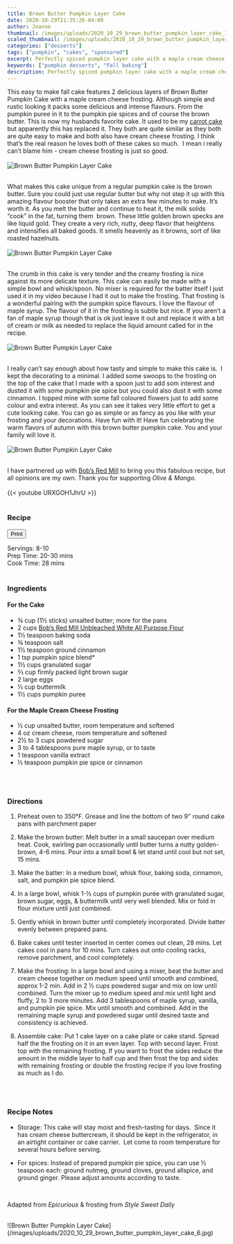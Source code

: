 ```yaml
---
title: Brown Butter Pumpkin Layer Cake
date: 2020-10-29T21:35:28-04:00
author: Joanne
thumbnail: /images/uploads/2020_10_29_brown_butter_pumpkin_layer_cake_1.jpg
scaled_thumbnail: /images/uploads/2020_10_29_brown_butter_pumpkin_layer_cake_0.jpg
categories: ["desserts"]
tags: ["pumpkin", "cakes", "sponsored"]
excerpt: Perfectly spiced pumpkin layer cake with a maple cream cheese frosting 
keywords: ["pumpkin desserts", "Fall baking"]
description: Perfectly spiced pumpkin layer cake with a maple cream cheese frosting 
---
```

<span class="blog-text">

This easy to make fall cake features 2 delicious layers of Brown Butter Pumpkin Cake with a maple cream cheese frosting. Although simple and rustic looking it packs some delicious and intense flavours. From the pumpkin puree in it to the pumpkin pie spices and of course the brown butter. This is now my husbands favorite cake. It used to be my [carrot cake](https://www.oliveandmango.com/make-the-perfect-carrot-cake/) but apparently this has replaced it. They both are quite similar as they both are quite easy to make and both also have cream cheese frosting. I think that’s the real reason he loves both of these cakes so much.  I mean i really can’t blame him - cream cheese frosting is just so good. 
</br>
</br>
![Brown Butter Pumpkin Layer Cake](/images/uploads/2020_10_29_brown_butter_pumpkin_layer_cake_2.jpg)
</br>
</br>

What makes this cake unique from a regular pumpkin cake is the brown butter. Sure you could just use regular butter but why not step it up with this amazing flavour booster that only takes an extra few minutes to make. It’s worth it. As you melt the butter and continue to heat it, the milk solids “cook” in the fat, turning them  brown. These little golden brown specks are like liquid gold. They create a very rich, nutty, deep flavor that heightens and intensifies all baked goods. It smells heavenly as it browns, sort of like roasted hazelnuts. 
</br>
</br>
![Brown Butter Pumpkin Layer Cake](/images/uploads/2020_10_29_brown_butter_pumpkin_layer_cake_3.jpg)
</br>
</br>

The crumb in this cake is very tender and the creamy frosting is nice against its more delicate texture. This cake can easily be made with a simple bowl and whisk/spoon. No mixer is required for the batter itself I just used it in my video because I had it out to make the frosting. That frosting is a wonderful pairing with the pumpkin spice flavours. I love the flavour of maple syrup. The flavour of it in the frosting is subtle but nice. If you aren’t a fan of maple syrup though that is ok just leave it out and replace it with a bit of cream or milk as needed to replace the liquid amount called for in the recipe.
</br>
</br>
![Brown Butter Pumpkin Layer Cake](/images/uploads/2020_10_29_brown_butter_pumpkin_layer_cake_4.jpg)
</br>
</br>

I really can’t say enough about how tasty and simple to make this cake is.  I kept the decorating to a minimal. I added some swoops to the frosting on the top of the cake that I made with a spoon just to add som interest and dusted it with some pumpkin pie spice but you could also dust it with some cinnamon. I topped mine with some fall coloured flowers just to add some colour and extra interest. As you can see it takes very little effort to get a cute looking cake. You can go as simple or as fancy as you like with your frosting and your decorations. Have fun with it! Have fun celebrating the warm flavors of autumn with this brown butter pumpkin cake. You and your family will love it.
</br>
</br>
![Brown Butter Pumpkin Layer Cake](/images/uploads/2020_10_29_brown_butter_pumpkin_layer_cake_5.jpg)
</br>
</br>

I have partnered up with <span class="highlight"><a rel="nofollow" href="https://www.bobsredmill.com/?utm_source=TheOliveAndMango&utm_medium=influencer&utm_campaign=bobsredmill">Bob’s Red Mill</a></span> to bring you this fabulous recipe, but all opinions are my own. Thank you for supporting _Olive & Mango_.
</br>
</br>
{{< youtube URXGOH1JhrU >}}
</br>
</br>
</span>

### Recipe
<div print_button><form>
<input type="button" value="Print" class="btn__print" onClick="window.print()">
</form></div>

<div>Servings: <span itemprop="recipeYield">8-10</div>
<div>Prep Time: <meta itemprop="prepTime" content="PT30M">20-30 mins</div>
<div>Cook Time: <meta itemprop="cookTime" content="PT28M">28 mins</div>
</br>

### Ingredients
#### For the Cake

* <span itemprop="recipeIngredient">&frac34; cup (1&frac12; sticks) unsalted butter; more for the pans</span>
* <span itemprop="recipeIngredient">2 cups <span class="highlight"><a rel="nofollow" href="https://www.bobsredmill.com/unbleached-all-purpose-white-flour.html">Bob’s Red Mill Unbleached White All Purpose Flour</a></span> </span>
* <span itemprop="recipeIngredient">1­&frac12; teaspoon baking soda</span>
* <span itemprop="recipeIngredient">&frac34; teaspoon salt</span>
* <span itemprop="recipeIngredient">1­&frac12; teaspoon ground cinnamon</span>
* <span itemprop="recipeIngredient">1 tsp pumpkin spice blend*</span>
* <span itemprop="recipeIngredient">1­&frac12; cups granulated sugar</span>
* <span itemprop="recipeIngredient">&frac23; cup firmly packed light brown sugar</span>
* <span itemprop="recipeIngredient">2 large eggs</span>
* <span itemprop="recipeIngredient">&frac13; cup buttermilk</span>
* <span itemprop="recipeIngredient">1&frac12; cups pumpkin puree</span>

#### For the Maple Cream Cheese Frosting

* <span itemprop="recipeIngredient">&frac12; cup unsalted butter, room temperature and softened</span>
* <span itemprop="recipeIngredient">4 oz cream cheese, room temperature and softened</span>
* <span itemprop="recipeIngredient">2&frac12; to 3 cups powdered sugar</span>
* <span itemprop="recipeIngredient">3 to 4 tablespoons pure maple syrup, or to taste</span>
* <span itemprop="recipeIngredient">1 teaspoon vanilla extract</span>
* <span itemprop="recipeIngredient">&frac12; teaspoon pumpkin pie spice or cinnamon </span>
</br>
</br>

### Directions 

1. Preheat oven to 350°F.  Grease and line the bottom of two 9" round cake pans with parchment paper 

1. Make the brown butter: Melt butter in a small saucepan over medium heat. Cook, swirling pan occasionally until butter turns a nutty golden-brown, 4-6 mins. Pour into a small bowl & let stand until cool but not set, 15 mins.

1. Make the batter: In a medium bowl, whisk flour, baking soda, cinnamon, salt, and pumpkin pie spice blend. 

1. In a large bowl, whisk 1-&frac12; cups of pumpkin purée with granulated sugar, brown sugar, eggs, & buttermilk until very well blended. Mix or fold in flour mixture until just combined. 

1. Gently whisk in brown butter until completely incorporated. Divide batter evenly between prepared pans. 

1. Bake cakes until tester inserted in center comes out clean, 28 mins. Let cakes cool in pans for 10 mins. Turn cakes out onto cooling racks, remove parchment, and cool completely. 

1. Make the frosting: In a large bowl and using a mixer, beat the butter and cream cheese together on medium speed until smooth and combined, approx 1-2 min. Add in 2 &frac12; cups powdered sugar and mix on low until combined.  Turn the mixer up to medium speed and mix until light and fluffy, 2 to 3 more minutes.  Add 3 tablespoons of maple syrup, vanilla, and pumpkin pie spice. Mix until smooth and combined.  Add in the remaining maple syrup and powdered sugar until desired taste and consistency is achieved. 

1. Assemble cake: Put 1 cake layer on a cake plate or cake stand. Spread half the the frosting on it in an even layer. Top  with second layer. Frost top with the remaining frosting. If you want to frost the sides reduce the amount in the middle layer to half cup and then frost the top and sides with remaining frosting or double the frosting recipe if you love frosting as much as I do. 
</br>
</br>

### Recipe Notes

* Storage: This cake will stay moist and fresh-tasting for days.  Since it has cream cheese buttercream, it should be kept in the refrigerator, in an airtight container or cake carrier.  Let come to room temperature for several hours before serving.

* For spices: Instead of prepared pumpkin pie spice, you can use &frac12; teaspoon each: ground nutmeg, ground cloves, ground allspice, and ground ginger. Please adjust amounts according to taste. 
</br>

Adapted from _Epicurious_ &amp; frosting from _Style Sweet Daily_ 

</br>
![Brown Butter Pumpkin Layer Cake](/images/uploads/2020_10_29_brown_butter_pumpkin_layer_cake_6.jpg)